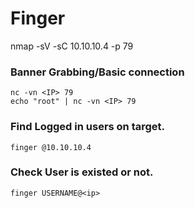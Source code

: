 # Finger

nmap -sV -sC 10.10.10.4 -p 79

### **Banner Grabbing/Basic connection**

```
nc -vn <IP> 79
echo "root" | nc -vn <IP> 79
```

### Find Logged in users on target.

```
finger @10.10.10.4
```

### Check User is existed or not.

```
finger USERNAME@<ip>
```
